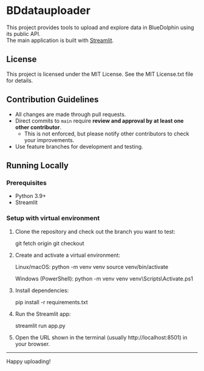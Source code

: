 # BDdatauploader

This project provides tools to upload and explore data in BlueDolphin using its public API.  
The main application is built with [Streamlit](https://streamlit.io).

## License
This project is licensed under the MIT License. See the MIT License.txt file for details.

## Contribution Guidelines
- All changes are made through pull requests.
- Direct commits to `main` require **review and approval by at least one other contributor**.
    - This is not enforced, but please notify other contributors to check your improvements.
- Use feature branches for development and testing.

## Running Locally

### Prerequisites
- Python 3.9+
- Streamlit

### Setup with virtual environment

1. Clone the repository and check out the branch you want to test:

   git fetch origin <branch-name>
   git checkout <branch-name>

2. Create and activate a virtual environment:

   Linux/macOS:
     python -m venv venv
     source venv/bin/activate

   Windows (PowerShell):
     python -m venv venv
     venv\Scripts\Activate.ps1

3. Install dependencies:

   pip install -r requirements.txt

4. Run the Streamlit app:

   streamlit run app.py

5. Open the URL shown in the terminal (usually http://localhost:8501) in your browser.

---

Happy uploading!
